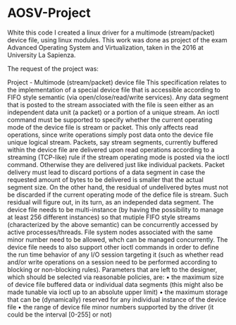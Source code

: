 # AOSV-Project
White this code I created a linux driver for a multimode (stream/packet) device file, using linux modules. 
This work was done as project of the exam Advanced Operating System and Virtualization, 
taken in the 2016 at University La Sapienza.


The request of the project was:


Project - Multimode (stream/packet) device file
This specification relates to the implementation of a special device file that is accessible according to 
FIFO style semantic (via open/close/read/write services). Any data segment that is posted to the stream associated 
with the file is seen either as an independent data unit (a packet) or a portion of a unique stream.
An ioctl command must be supported to specify whether the current operating mode of the device file is stream or packet. 
This only affects read operations, since write operations simply post data onto the device file unique logical stream. 
Packets, say stream segments, currently buffered within the device file are delivered upon read operations according to a 
streaming (TCP-like) rule if the stream operating mode is posted via the ioctl command. Otherwise they are delivered just 
like individual packets. Packet delivery must lead to discard portions of a data segment in case the requested amount of 
bytes to be delivered is smaller that the actual segment size. On the other hand, the residual of undelivered bytes must 
not be discarded if the current operating mode of the defice file is stream. Such residual will figure out, in its turn, 
as an independed data segment.
The device file needs to be multi-instance (by having the possibility to manage at least 256 different instances) so that 
mutiple FIFO style streams (characterized by the above semantic) can be concurrently accessed by active processes/threads. 
File system nodes associated with the same minor number need to be allowed, whch can be managed concurrently.
The device file needs to also support other ioctl commands in order to define the run time behavior of any I/O session 
targeting it (such as whether read and/or write operations on a session need to be performed according to blocking or 
non-blocking rules).
Parameters that are left to the designer, which should be selected via reasonable policies, are:
• the maximum size of device file buffered data or individual data segments (this might also be made tunable via ioctl up to an absolute upper limit)
• the maximum storage that can be (dynamically) reserved for any individual instance of the device file
• the range of device file minor numbers supported by the driver (it could be the interval [0-255] or not)
